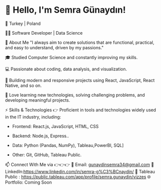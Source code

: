# 👋 Hello, I'm Semra Günaydın!

📍 Turkey | Poland

🧑‍💻 Software Developer | Data Science

🚀 About Me "I always aim to create solutions that are functional, practical, and easy to understand, driven by my passions."


🎓 Studied Computer Science and constantly improving my skills.

💻 Passionate about coding, data analysis, and visualization.

🔨 Building modern and responsive projects using React, JavaScript, React Native, and so on.

🧩 Love learning new technologies, solving challenging problems, and developing meaningful projects.

⚡ Skills & Technologies
 👉 Proficient in tools and technologies widely used in the IT industry, including:

- Frontend: React.js, JavaScript, HTML, CSS

- Backend: Node.js, Express..

- Data:  Python (Pandas, NumPy), Tableau,PowerBI, SQL]

- Other: Git, GitHub, Tableau Public.

📫 Connect With Me via 👉👉👉
💌 Email: gunaydinsemra34@gmail.com
💼 LinkedIn:https://www.linkedin.com/in/semra-g%C3%BCnaydin/
🔭 Tableau Public : https://public.tableau.com/app/profile/semra.gunaydin/vizzes
🌐 Portfolio: Coming Soon

